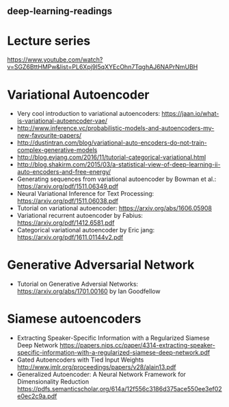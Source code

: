 ## deep-learning-readings
# Lecture series
https://www.youtube.com/watch?v=SGZ6BttHMPw&list=PL6Xpj9I5qXYEcOhn7TqghAJ6NAPrNmUBH

# Variational Autoencoder
* Very cool introduction to variational autoencoders: https://jaan.io/what-is-variational-autoencoder-vae/
* http://www.inference.vc/probabilistic-models-and-autoencoders-my-new-favourite-papers/
* http://dustintran.com/blog/variational-auto-encoders-do-not-train-complex-generative-models
* http://blog.evjang.com/2016/11/tutorial-categorical-variational.html
* http://blog.shakirm.com/2015/03/a-statistical-view-of-deep-learning-ii-auto-encoders-and-free-energy/
* Generating sequences from variational autoencoder by Bowman et al.: https://arxiv.org/pdf/1511.06349.pdf
* Neural Variational Inference for Text Processing: https://arxiv.org/pdf/1511.06038.pdf
* Tutorial on variational autoencoder: https://arxiv.org/abs/1606.05908
* Variational recurrent autoencoder by Fabius: https://arxiv.org/pdf/1412.6581.pdf
* Categorical variational autoencoder by Eric jang: https://arxiv.org/pdf/1611.01144v2.pdf

# Generative Adversarial Network
* Tutorial on Generative Adversial Networks: https://arxiv.org/abs/1701.00160 by Ian Goodfellow

# Siamese autoencoders
* Extracting Speaker-Specific Information with a Regularized Siamese Deep Network https://papers.nips.cc/paper/4314-extracting-speaker-specific-information-with-a-regularized-siamese-deep-network.pdf
* Gated Autoencoders with Tied Input Weights http://www.jmlr.org/proceedings/papers/v28/alain13.pdf
* Generalized Autoencoder: A Neural Network Framework for Dimensionality Reduction https://pdfs.semanticscholar.org/614a/12f556c3186d375ace550ee3ef02e0ec2c9a.pdf
